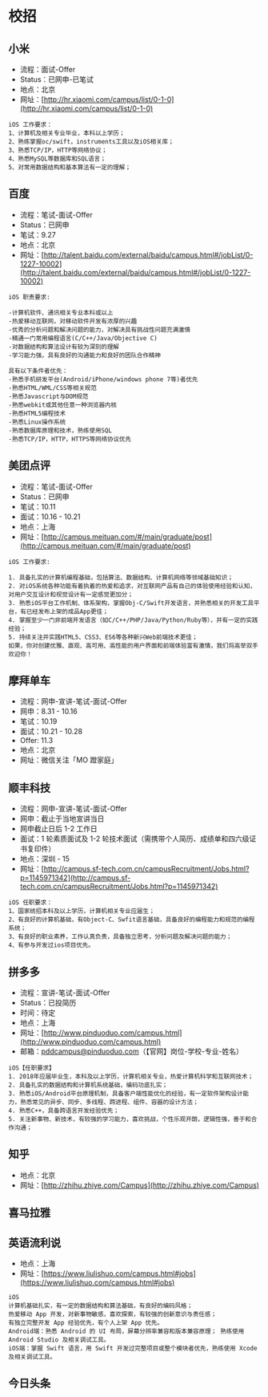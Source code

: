 # 校招

## 小米

- 流程：面试-Offer
- Status：已网申-已笔试
- 地点：北京
- 网址：[http://hr.xiaomi.com/campus/list/0-1-0](http://hr.xiaomi.com/campus/list/0-1-0)

```
iOS 工作要求：	
1、计算机及相关专业毕业，本科以上学历；
2、熟练掌握oc/swift，instruments工具以及iOS相关库；
3、熟悉TCP/IP，HTTP等网络协议；
4、熟悉MySQL等数据库和SQL语言；
5、对常用数据结构和基本算法有一定的理解；
```

## 百度

- 流程：笔试-面试-Offer
- Status：已网申
- 笔试：9.27
- 地点：北京
- 网址：[http://talent.baidu.com/external/baidu/campus.html#/jobList/0-1227-10002](http://talent.baidu.com/external/baidu/campus.html#/jobList/0-1227-10002)

```
iOS 职责要求:

-计算机软件、通讯相关专业本科或以上
-热爱移动互联网，对移动软件开发有浓厚的兴趣
-优秀的分析问题和解决问题的能力，对解决具有挑战性问题充满激情
-精通一门常用编程语言(C/C++/Java/Objective C)
-对数据结构和算法设计有较为深刻的理解
-学习能力强，具有良好的沟通能力和良好的团队合作精神

具有以下条件者优先：
-熟悉手机研发平台(Android/iPhone/windows phone 7等)者优先
-熟悉HTML/WML/CSS等相关规范
-熟悉Javascript与DOM规范
-熟悉webkit或其他任意一种浏览器内核
-熟悉HTML5编程技术
-熟悉Linux操作系统
-熟悉数据库原理和技术，熟练使用SQL
-熟悉TCP/IP，HTTP，HTTPS等网络协议优先
```

## 美团点评

- 流程：笔试-面试-Offer
- Status：已网申
- 笔试：10.11
- 面试：10.16 - 10.21
- 地点：上海
- 网址：[http://campus.meituan.com/#/main/graduate/post](http://campus.meituan.com/#/main/graduate/post)

```
iOS 工作要求:

1. 具备扎实的计算机编程基础，包括算法、数据结构、计算机网络等领域基础知识；
2. 对iOS系统各种功能有着执着的热爱和追求，对互联网产品有自己的体验使用经验和认知，对用户交互设计和视觉设计有一定感觉更加分；
3. 熟悉iOS平台工作机制、体系架构，掌握Obj-C/Swift开发语言，并熟悉相关的开发工具平台，有已经发布上架的成品App更佳；
4. 掌握至少一门非前端开发语言（如C/C++/PHP/Java/Python/Ruby等），并有一定的实践经验；
5. 持续关注并实践HTML5、CSS3、ES6等各种新兴Web前端技术更佳；
如果，你对创建优雅、直观、高可用、高性能的用户界面和前端体验富有激情，我们将高举双手欢迎你！
```

## 摩拜单车

- 流程：网申-宣讲-笔试-面试-Offer
- 网申：8.31 - 10.16
- 笔试：10.19
- 面试：10.21 - 10.28
- Offer: 11.3
- 地点：北京
- 网址：微信关注「MO 蹬家庭」

## 顺丰科技

- 流程：网申-宣讲-笔试-面试-Offer
- 网申：截止于当地宣讲当日
- 网申截止日后 1-2 工作日
- 面试：1 轮素质面试及 1-2 轮技术面试（需携带个人简历、成绩单和四六级证书复印件）
- 地点：深圳 - 15
- 网址：[http://campus.sf-tech.com.cn/campusRecruitment/Jobs.html?p=1145971342](http://campus.sf-tech.com.cn/campusRecruitment/Jobs.html?p=1145971342)

```
iOS 任职要求：
1、国家统招本科及以上学历，计算机相关专业应届生；
2、有良好的计算机基础，有Object-C、Swfit语言基础，具备良好的编程能力和规范的编程系统；
3、有良好的职业素养，工作认真负责，具备独立思考，分析问题及解决问题的能力；
4、有参与开发过ios项目优先。
```

## 拼多多

- 流程：宣讲-笔试-面试-Offer
- Status：已投简历
- 时间：待定
- 地点：上海
- 网址：[http://www.pinduoduo.com/campus.html](http://www.pinduoduo.com/campus.html)
- 邮箱：pddcampus@pinduoduo.com（【官网】岗位-学校-专业-姓名）

```
iOS【任职要求】
1. 2018年应届毕业生，本科及以上学历，计算机相关专业，热爱计算机科学和互联网技术；
2. 具备扎实的数据结构和计算机系统基础，编码功底扎实；
3. 熟悉iOS/Android平台原理机制，具备客户端性能优化的经验，有一定软件架构设计能力，熟悉常见的异步、同步、多线程、跨进程、组件、容器的设计方法；
4. 熟悉C++，具备跨语言开发经验优先；
5. 关注新事物、新技术，有较强的学习能力，喜欢挑战，个性乐观开朗，逻辑性强，善于和合作沟通；
```

## 知乎

- 地点：北京
- 网址：[http://zhihu.zhiye.com/Campus](http://zhihu.zhiye.com/Campus)

## 喜马拉雅

## 英语流利说

- 地点：上海
- 网址：[https://www.liulishuo.com/campus.html#jobs](https://www.liulishuo.com/campus.html#jobs)

```
iOS
计算机基础扎实，有一定的数据结构和算法基础，有良好的编码风格；
热爱移动 App 开发，对新事物敏感，喜欢探索，有较强的创新意识与责任感；
有独立完整开发 App 经验优先，有个人上架 App 优先。
Android端：熟悉 Android 的 UI 布局，屏幕分辨率兼容和版本兼容原理； 熟练使用 Android Studio 及相关调试工具。
iOS端：掌握 Swift 语言，用 Swift 开发过完整项目或整个模块者优先，熟练使用 Xcode 及相关调试工具。
```

## 今日头条
